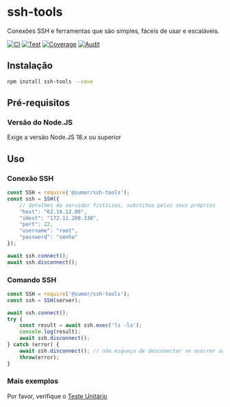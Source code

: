 # ssh-tools
Conexões SSH e ferramentas que são simples, fáceis de usar e escaláveis.

[![CI](https://github.com/sumor-cloud/ssh-tools/actions/workflows/ci.yml/badge.svg)](https://github.com/sumor-cloud/ssh-tools/actions/workflows/ci.yml)
[![Test](https://github.com/sumor-cloud/ssh-tools/actions/workflows/ut.yml/badge.svg)](https://github.com/sumor-cloud/ssh-tools/actions/workflows/ut.yml)
[![Coverage](https://github.com/sumor-cloud/ssh-tools/actions/workflows/coverage.yml/badge.svg)](https://github.com/sumor-cloud/ssh-tools/actions/workflows/coverage.yml)
[![Audit](https://github.com/sumor-cloud/ssh-tools/actions/workflows/audit.yml/badge.svg)](https://github.com/sumor-cloud/ssh-tools/actions/workflows/audit.yml)

## Instalação
```bash
npm install ssh-tools --save
```

## Pré-requisitos

### Versão do Node.JS
Exige a versão Node.JS 18.x ou superior

## Uso

### Conexão SSH
```javascript
const SSH = require('@sumor/ssh-tools');
const ssh = SSH({
    // detalhes do servidor fictícios, substitua pelos seus próprios
    "host": "62.16.12.88",
    "iHost": "172.11.200.330",
    "port": 22,
    "username": "root",
    "password": "senha"
});

await ssh.connect();
await ssh.disconnect();
```

### Comando SSH
```javascript
const SSH = require('@sumor/ssh-tools');
const ssh = SSH(server);

await ssh.connect();
try {
    const result = await ssh.exec('ls -la');
    console.log(result);
    await ssh.disconnect();
} catch (error) {
    await ssh.disconnect(); // não esqueça de desconectar se ocorrer um erro
    throw(error);
}
```

### Mais exemplos
Por favor, verifique o [Teste Unitário](https://github.com/sumor-cloud/ssh-tools/tree/main/test)